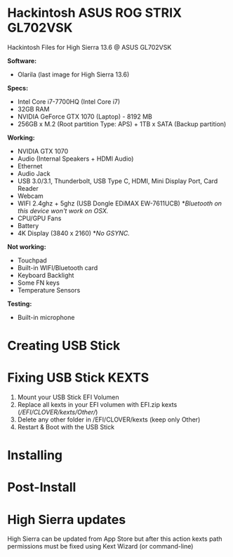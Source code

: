 # Hackintosh ASUS ROG STRIX GL702VSK
Hackintosh Files for High Sierra 13.6 @ ASUS GL702VSK

**Software:**
* Olarila (last image for High Sierra 13.6)

**Specs:**
* Intel Core i7-7700HQ (Intel Core i7)
* 32GB RAM
* NVIDIA GeForce GTX 1070 (Laptop) - 8192 MB
* 256GB x M.2 (Root partition Type: APS) + 1TB x SATA (Backup partition)

**Working:**
* NVIDIA GTX 1070
* Audio (Internal Speakers + HDMI Audio)
* Ethernet
* Audio Jack
* USB 3.0/3.1, Thunderbolt, USB Type C, HDMI, Mini Display Port, Card Reader
* Webcam
* WIFI 2.4ghz + 5ghz (USB Dongle EDiMAX EW-7611UCB) **Bluetooth on this device won't work on OSX.*
* CPU/GPU Fans
* Battery
* 4K Display (3840 x 2160) **No GSYNC.*

**Not working:** 
* Touchpad
* Built-in WIFI/Bluetooth card
* Keyboard Backlight
* Some FN keys
* Temperature Sensors 

**Testing:** 
* Built-in microphone

# Creating USB Stick

# Fixing USB Stick KEXTS

1. Mount your USB Stick EFI Volumen
2. Replace all kexts in your EFI volumen with EFI.zip kexts (*/EFI/CLOVER/kexts/Other/*)
3. Delete any other folder in /EFI/CLOVER/kexts (keep only Other)
4. Restart & Boot with the USB Stick

# Installing


# Post-Install

# High Sierra updates
High Sierra can be updated from App Store but after this action kexts path permissions must be fixed using Kext Wizard (or command-line)

